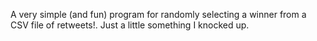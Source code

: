 A very simple (and fun) program for randomly selecting a winner from a CSV file of retweets!. Just a little something I knocked up.

